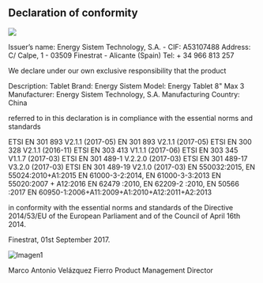## Declaration of conformity

![](http://static.energysistem.com/images/manuals/39052/54887c2a4f567.jpg)

Issuer’s name: Energy Sistem Technology, S.A. - CIF: A53107488
Address: C/ Calpe, 1 - 03509 Finestrat - Alicante (Spain)
Tel: + 34 966 813 257

We declare under our own exclusive responsibility that the product

Description: Tablet
Brand: Energy Sistem
Model: Energy Tablet 8" Max 3
Manufacturer: Energy Sistem Technology, S.A.
Manufacturing Country:  China

referred to in this declaration is in compliance with the essential norms and standards

ETSI EN 301 893 V2.1.1 (2017-05)
EN 301 893 V2.1.1 (2017-05)
ETSI EN 300 328 V2.1.1 (2016-11)
ETSI EN 303 413 V1.1.1 (2017-06)
ETSI EN 303 345 V1.1.7 (2017-03)
ETSI EN 301 489-1 V.2.2.0 (2017-03)
ETSI EN 301 489-17 V3.2.0 (2017-03)
ETSI EN 301 489-19 V2.1.0 (2017-03)
EN 550032:2015, EN 55024:2010+A1:2015
EN 61000-3-2:2014, EN 61000-3-3:2013
EN 55020:2007 + A12:2016
EN 62479 :2010, EN 62209-2 :2010, EN 50566 :2017
EN 60950-1:2006+A11:2009+A1:2010+A12:2011+A2:2013


in conformity with the essential norms and standards of the Directive 2014/53/EU of the European Parliament and of the Council of April 16th 2014.

Finestrat, 01st September 2017.

![Imagen1](http://static.energysistem.com/images/manuals/42547/586ce335eb9df.jpg)

Marco Antonio Velázquez Fierro 
Product Management Director
